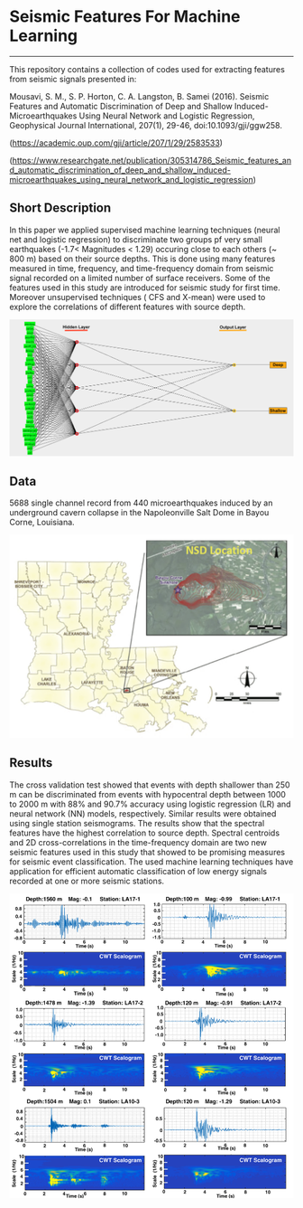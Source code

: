 #                                     Seismic Features For Machine Learning
------------------------------------------------------

This repository contains a collection of codes used for extracting features from seismic signals presented in: 

Mousavi, S. M., S. P. Horton, C. A. Langston, B. Samei (2016). Seismic Features and Automatic
Discrimination of Deep and Shallow Induced-Microearthquakes Using Neural Network and Logistic Regression,
Geophysical Journal International, 207(1), 29-46, doi:10.1093/gji/ggw258.

(https://academic.oup.com/gji/article/207/1/29/2583533)

(https://www.researchgate.net/publication/305314786_Seismic_features_and_automatic_discrimination_of_deep_and_shallow_induced-microearthquakes_using_neural_network_and_logistic_regression)

## Short Description
In this paper we applied supervised machine learning techniques (neural net and logistic regression) to discriminate two groups pf very small earthquakes (-1.7< Magnitudes < 1.29) occuring close to each others (~ 800 m) based on their source depths. This is done using many features measured in time, frequency, and time-frequency domain from seismic signal recorded on a limited number of surface receivers. 
Some of the features used in this study are introduced for seismic study for first time. Moreover unsupervised techniques ( CFS and X-mean) were used to explore the correlations of different features with source depth.

![Network used for the discrimination](Fig1.png)

## Data
5688 single channel record from 440 microearthquakes induced by an underground cavern collapse in the Napoleonville Salt Dome in Bayou Corne, Louisiana. 

![Location of Napoleonville salt Dome in Louisiana, USA.Countours show the top of the salt dome in feet below sea level](Fig2.png)

## Results
The cross validation test showed that events with depth shallower than 250 m can be discriminated from events with hypocentral depth between 1000 to 2000 m with 88% and 90.7% accuracy using logistic regression (LR) and neural network (NN) models, respectively. Similar results were obtained using single station seismograms. The results show that the spectral features have the highest correlation to source depth. Spectral centroids and 2D cross-correlations in the time-frequency domain are two new seismic features used in this study that showed to be promising measures for seismic event classification. The used machine learning techniques have application for efficient automatic classification of low energy signals recorded at one or more seismic stations.

![Seismograms for six events presented both in the time and time–frequency domains. Left and right columns show deep and shallow events, respectively. Signals associated with deep events exhibit a limited frequency content mostly concentrated around scale 4 and spread out at the higher frequencies. Shallow events have a relatively broader spectrum with the concentration of the energy in lower frequencies](Fig3.png)


